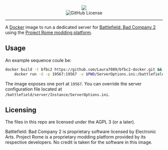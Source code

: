 <div align="center">
  <img src="https://shared.steamstatic.com/store_item_assets/steam/apps/24960/header.jpg"/>
  <br/>
  <img alt="GitHub License" src="https://img.shields.io/github/license/Laura7089/bfbc2-docker">
</div>

---

A [Docker](https://www.docker.com) image to run a dedicated server for [Battlefield: Bad Company 2](https://en.wikipedia.org/wiki/Battlefield:_Bad_Company_2) using the [Project Rome modding platform](https://veniceunleashed.net/project-rome).

## Usage

An example sequence coule be:

```bash
docker build -t bfbc2 https://github.com/Laura7089/bfbc2-docker.git && \
    docker run -d -p 19567:19567 -v $PWD/ServerOptions.ini:/battlefield/server/Instance/ServerOptions.ini:ro bfbc2
```

The image exposes one port at `19567`.
You can override the server configuration file located at `/battlefield/server/Instance/ServerOptions.ini`.

## Licensing

The files in this repo are licensed under the AGPL 3 (or a later).

Battlefield: Bad Company 2 is proprietary software licensed by Electronic Arts.
Project Rome is a proprietary modding platform provided by its respective developers.
No credit is taken for the software in this image.
